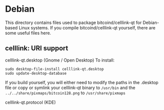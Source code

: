 
Debian
====================
This directory contains files used to package bitcoind/celllink-qt
for Debian-based Linux systems. If you compile bitcoind/celllink-qt yourself, there are some useful files here.

## celllink: URI support ##


celllink-qt.desktop  (Gnome / Open Desktop)
To install:

	sudo desktop-file-install celllink-qt.desktop
	sudo update-desktop-database

If you build yourself, you will either need to modify the paths in
the .desktop file or copy or symlink your celllink-qt binary to `/usr/bin`
and the `../../share/pixmaps/bitcoin128.png` to `/usr/share/pixmaps`

celllink-qt.protocol (KDE)

